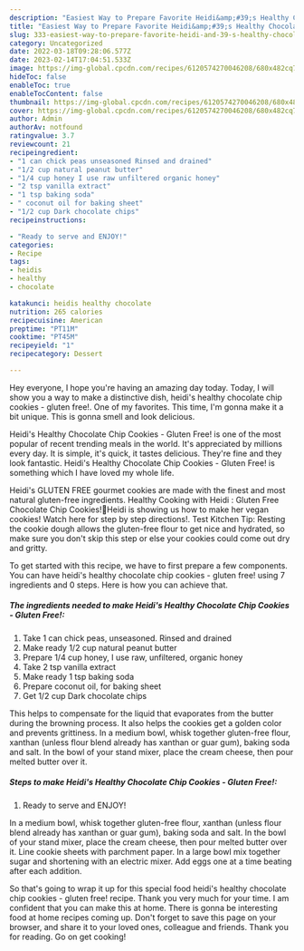 ```yaml
---
description: "Easiest Way to Prepare Favorite Heidi&amp;#39;s Healthy Chocolate Chip Cookies - Gluten Free!"
title: "Easiest Way to Prepare Favorite Heidi&amp;#39;s Healthy Chocolate Chip Cookies - Gluten Free!"
slug: 333-easiest-way-to-prepare-favorite-heidi-and-39-s-healthy-chocolate-chip-cookies-gluten-free
category: Uncategorized
date: 2022-03-18T09:28:06.577Z
date: 2023-02-14T17:04:51.533Z
image: https://img-global.cpcdn.com/recipes/6120574270046208/680x482cq70/heidis-healthy-chocolate-chip-cookies-gluten-free-recipe-main-photo.jpg
hideToc: false
enableToc: true
enableTocContent: false
thumbnail: https://img-global.cpcdn.com/recipes/6120574270046208/680x482cq70/heidis-healthy-chocolate-chip-cookies-gluten-free-recipe-main-photo.jpg
cover: https://img-global.cpcdn.com/recipes/6120574270046208/680x482cq70/heidis-healthy-chocolate-chip-cookies-gluten-free-recipe-main-photo.jpg
author: Admin
authorAv: notfound
ratingvalue: 3.7
reviewcount: 21
recipeingredient:
- "1 can chick peas unseasoned Rinsed and drained"
- "1/2 cup natural peanut butter"
- "1/4 cup honey I use raw unfiltered organic honey"
- "2 tsp vanilla extract"
- "1 tsp baking soda"
- " coconut oil for baking sheet"
- "1/2 cup Dark chocolate chips"
recipeinstructions:

- "Ready to serve and ENJOY!"
categories:
- Recipe
tags:
- heidis
- healthy
- chocolate

katakunci: heidis healthy chocolate 
nutrition: 265 calories
recipecuisine: American
preptime: "PT11M"
cooktime: "PT45M"
recipeyield: "1"
recipecategory: Dessert

---
```



Hey everyone, I hope you're having an amazing day today. Today, I will show you a way to make a distinctive dish, heidi&#39;s healthy chocolate chip cookies - gluten free!. One of my favorites. This time, I'm gonna make it a bit unique. This is gonna smell and look delicious.

Heidi&#39;s Healthy Chocolate Chip Cookies - Gluten Free! is one of the most popular of recent trending meals in the world. It's appreciated by millions every day. It is simple, it's quick, it tastes delicious. They're fine and they look fantastic. Heidi&#39;s Healthy Chocolate Chip Cookies - Gluten Free! is something which I have loved my whole life.

Heidi&#39;s GLUTEN FREE gourmet cookies are made with the finest and most natural gluten-free ingredients. Healthy Cooking with Heidi : Gluten Free Chocolate Chip Cookies!🍪Heidi is showing us how to make her vegan cookies! Watch here for step by step directions!. Test Kitchen Tip: Resting the cookie dough allows the gluten-free flour to get nice and hydrated, so make sure you don&#39;t skip this step or else your cookies could come out dry and gritty.


To get started with this recipe, we have to first prepare a few components. You can have heidi&#39;s healthy chocolate chip cookies - gluten free! using 7 ingredients and 0 steps. Here is how you can achieve that.

<!--inarticleads1-->

##### The ingredients needed to make Heidi&#39;s Healthy Chocolate Chip Cookies - Gluten Free!:

1. Take 1 can chick peas, unseasoned. Rinsed and drained
1. Make ready 1/2 cup natural peanut butter
1. Prepare 1/4 cup honey, I use raw, unfiltered, organic honey
1. Take 2 tsp vanilla extract
1. Make ready 1 tsp baking soda
1. Prepare  coconut oil, for baking sheet
1. Get 1/2 cup Dark chocolate chips


This helps to compensate for the liquid that evaporates from the butter during the browning process. It also helps the cookies get a golden color and prevents grittiness. In a medium bowl, whisk together gluten-free flour, xanthan (unless flour blend already has xanthan or guar gum), baking soda and salt. In the bowl of your stand mixer, place the cream cheese, then pour melted butter over it. 

<!--inarticleads2-->

##### Steps to make Heidi&#39;s Healthy Chocolate Chip Cookies - Gluten Free!:


1. Ready to serve and ENJOY!

In a medium bowl, whisk together gluten-free flour, xanthan (unless flour blend already has xanthan or guar gum), baking soda and salt. In the bowl of your stand mixer, place the cream cheese, then pour melted butter over it. Line cookie sheets with parchment paper. In a large bowl mix together sugar and shortening with an electric mixer. Add eggs one at a time beating after each addition. 

So that's going to wrap it up for this special food heidi&#39;s healthy chocolate chip cookies - gluten free! recipe. Thank you very much for your time. I am confident that you can make this at home. There is gonna be interesting food at home recipes coming up. Don't forget to save this page on your browser, and share it to your loved ones, colleague and friends. Thank you for reading. Go on get cooking!
